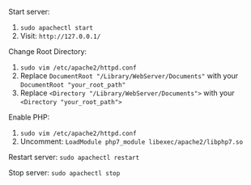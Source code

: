 Start server:
1. `sudo apachectl start`
2. Visit: `http://127.0.0.1/`

Change Root Directory:
1. `sudo vim /etc/apache2/httpd.conf`
2. Replace `DocumentRoot "/Library/WebServer/Documents"` with your `DocumentRoot "your_root_path"`
3. Replace `<Directory "/Library/WebServer/Documents">` with your `<Directory "your_root_path">`

Enable PHP:
1. `sudo vim /etc/apache2/httpd.conf`
2. Uncomment: `LoadModule php7_module libexec/apache2/libphp7.so`

Restart server:
`sudo apachectl restart`

Stop server:
`sudo apachectl stop`
